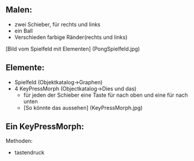 Malen:
------
- zwei Schieber, für rechts und links
- ein Ball
- Verschieden farbige Ränder(rechts und links)

[Bild vom Spielfeld mit Elementen] (PongSpielfeld.jpg)

Elemente:
---------
- Spielfeld (Objektkatalog->Graphen)
- 4 KeyPressMorph (Objectkatalog->Dies und das)
  - für jeden der Schieber eine Taste für nach oben und eine für nach unten
  - [So könnte das aussehen] (KeyPressMorph.jpg)




 

Ein KeyPressMorph:
------------------
Methoden:
- tastendruck

